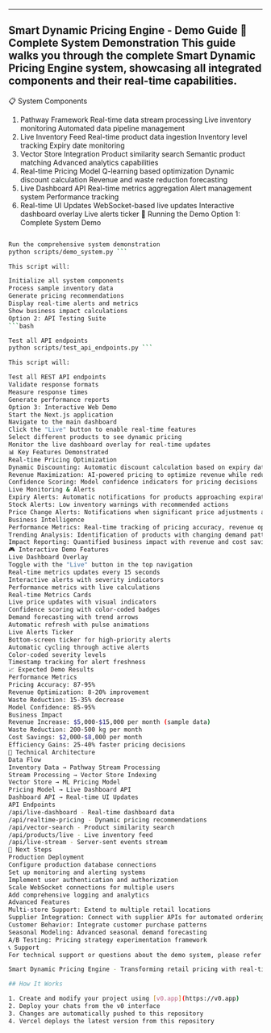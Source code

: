 

---
Smart Dynamic Pricing Engine - Demo Guide
🚀 Complete System Demonstration
This guide walks you through the complete Smart Dynamic Pricing Engine system, showcasing all integrated components and their real-time capabilities.
----
📋 System Components
1. Pathway Framework
Real-time data stream processing
Live inventory monitoring
Automated data pipeline management
2. Live Inventory Feed
Real-time product data ingestion
Inventory level tracking
Expiry date monitoring
3. Vector Store Integration
Product similarity search
Semantic product matching
Advanced analytics capabilities
4. Real-time Pricing Model
Q-learning based optimization
Dynamic discount calculation
Revenue and waste reduction forecasting
5. Live Dashboard API
Real-time metrics aggregation
Alert management system
Performance tracking
6. Real-time UI Updates
WebSocket-based live updates
Interactive dashboard overlay
Live alerts ticker
🎯 Running the Demo
Option 1: Complete System Demo
```bash

Run the comprehensive system demonstration
python scripts/demo_system.py ```

This script will:

Initialize all system components
Process sample inventory data
Generate pricing recommendations
Display real-time alerts and metrics
Show business impact calculations
Option 2: API Testing Suite
```bash

Test all API endpoints
python scripts/test_api_endpoints.py ```

This script will:

Test all REST API endpoints
Validate response formats
Measure response times
Generate performance reports
Option 3: Interactive Web Demo
Start the Next.js application
Navigate to the main dashboard
Click the "Live" button to enable real-time features
Select different products to see dynamic pricing
Monitor the live dashboard overlay for real-time updates
📊 Key Features Demonstrated
Real-time Pricing Optimization
Dynamic Discounting: Automatic discount calculation based on expiry dates, stock levels, and demand patterns
Revenue Maximization: AI-powered pricing to optimize revenue while reducing waste
Confidence Scoring: Model confidence indicators for pricing decisions
Live Monitoring & Alerts
Expiry Alerts: Automatic notifications for products approaching expiration
Stock Alerts: Low inventory warnings with recommended actions
Price Change Alerts: Notifications when significant price adjustments are recommended
Business Intelligence
Performance Metrics: Real-time tracking of pricing accuracy, revenue optimization, and waste reduction
Trending Analysis: Identification of products with changing demand patterns
Impact Reporting: Quantified business impact with revenue and cost savings calculations
🎮 Interactive Demo Features
Live Dashboard Overlay
Toggle with the "Live" button in the top navigation
Real-time metrics updates every 15 seconds
Interactive alerts with severity indicators
Performance metrics with live calculations
Real-time Metrics Cards
Live price updates with visual indicators
Confidence scoring with color-coded badges
Demand forecasting with trend arrows
Automatic refresh with pulse animations
Live Alerts Ticker
Bottom-screen ticker for high-priority alerts
Automatic cycling through active alerts
Color-coded severity levels
Timestamp tracking for alert freshness
📈 Expected Demo Results
Performance Metrics
Pricing Accuracy: 87-95%
Revenue Optimization: 8-20% improvement
Waste Reduction: 15-35% decrease
Model Confidence: 85-95%
Business Impact
Revenue Increase: $5,000-$15,000 per month (sample data)
Waste Reduction: 200-500 kg per month
Cost Savings: $2,000-$8,000 per month
Efficiency Gains: 25-40% faster pricing decisions
🔧 Technical Architecture
Data Flow
Inventory Data → Pathway Stream Processing
Stream Processing → Vector Store Indexing
Vector Store → ML Pricing Model
Pricing Model → Live Dashboard API
Dashboard API → Real-time UI Updates
API Endpoints
/api/live-dashboard - Real-time dashboard data
/api/realtime-pricing - Dynamic pricing recommendations
/api/vector-search - Product similarity search
/api/products/live - Live inventory feed
/api/live-stream - Server-sent events stream
🚀 Next Steps
Production Deployment
Configure production database connections
Set up monitoring and alerting systems
Implement user authentication and authorization
Scale WebSocket connections for multiple users
Add comprehensive logging and analytics
Advanced Features
Multi-store Support: Extend to multiple retail locations
Supplier Integration: Connect with supplier APIs for automated ordering
Customer Behavior: Integrate customer purchase patterns
Seasonal Modeling: Advanced seasonal demand forecasting
A/B Testing: Pricing strategy experimentation framework
📞 Support
For technical support or questions about the demo system, please refer to the implementation guide in docs/pathway-implementation-guide.ts or contact the development team.

Smart Dynamic Pricing Engine - Transforming retail pricing with real-time AI optimization

## How It Works

1. Create and modify your project using [v0.app](https://v0.app)
2. Deploy your chats from the v0 interface
3. Changes are automatically pushed to this repository
4. Vercel deploys the latest version from this repository
